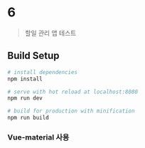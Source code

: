 # 6

> 할일 관리 앱 테스트

## Build Setup

``` bash
# install dependencies
npm install

# serve with hot reload at localhost:8080
npm run dev

# build for production with minification
npm run build
```

### Vue-material 사용
